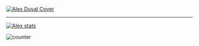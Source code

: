 [![Alex Duval Cover](https://res.cloudinary.com/dey128wj1/image/upload/v1594650260/cover_2x_vnypvx.png)](https://www.alexduval.fr/?utm_campaign=ReadMe&utm_medium=img&utm_source=Github)  

---
[![Alex stats](https://github-readme-stats.vercel.app/api?username=xlanex6)](https://github.com/anuraghazra/github-readme-stats)


![counter](https://ennjgcps5pdut2y.m.pipedream.net)
